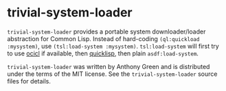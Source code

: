 # trivial-system-loader

`trivial-system-loader` provides a portable system downloader/loader
abstraction for Common Lisp.  Instead of hard-coding `(ql:quickload
:mysystem)`, use `(tsl:load-system :mysystem)`. `tsl:load-system` will
first try to use [ocicl](https://github.com/ocicl/ocicl) if available,
then [quicklisp](https://quicklisp.org), then plain
`asdf:load-system`.

`trivial-system-loader` was written by Anthony Green and is
distributed under the terms of the MIT license.  See the
`trivial-system-loader` source files for details.
